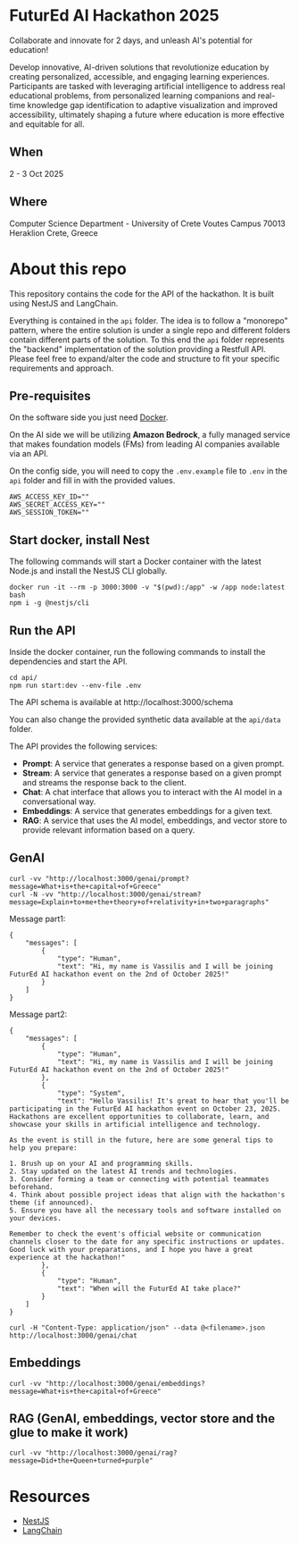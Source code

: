 # FuturEd AI Hackathon 2025

Collaborate and innovate for 2 days, and unleash AI's potential for education!

Develop innovative, AI-driven solutions that revolutionize education by creating personalized, accessible, and engaging
learning experiences. Participants are tasked with leveraging artificial intelligence to address real educational
problems, from personalized learning companions and real-time knowledge gap identification to adaptive visualization and
improved accessibility, ultimately shaping a future where education is more effective and equitable for all.

## When
2 - 3 Oct 2025

## Where
Computer Science Department - University of Crete
Voutes Campus
70013 Heraklion Crete, Greece

# About this repo

This repository contains the code for the API of the hackathon. It is built using NestJS and LangChain.

Everything is contained in the `api` folder. The idea is to follow a "monorepo" pattern, where the entire solution is
under a single repo and different folders contain different parts of the solution. To this end the `api` folder
represents the "backend" implementation of the solution providing a Restfull API. Please feel free to expand/alter
the code and structure to fit your specific requirements and approach.

## Pre-requisites

On the software side you just need [Docker](https://www.docker.com/).

On the AI side we will be utilizing **Amazon Bedrock**, a fully managed service that makes foundation models (FMs) from
leading AI companies available via an API.

On the config side, you will need to copy the `.env.example` file to `.env` in the `api` folder and fill in with the
provided values.

```
AWS_ACCESS_KEY_ID=""
AWS_SECRET_ACCESS_KEY=""
AWS_SESSION_TOKEN=""
```

## Start docker, install Nest

The following commands will start a Docker container with the latest Node.js and install the NestJS CLI globally.

```
docker run -it --rm -p 3000:3000 -v "$(pwd):/app" -w /app node:latest bash
npm i -g @nestjs/cli
```

## Run the API

Inside the docker container, run the following commands to install the dependencies and start the API.

```
cd api/
npm run start:dev --env-file .env
```

The API schema is available at http://localhost:3000/schema

You can also change the provided synthetic data available at the `api/data` folder.

The API provides the following services:
- **Prompt**: A service that generates a response based on a given prompt.
- **Stream**: A service that generates a response based on a given prompt and streams the response back to the client.
- **Chat**: A chat interface that allows you to interact with the AI model in a conversational way.
- **Embeddings**: A service that generates embeddings for a given text.
- **RAG**: A service that uses the AI model, embeddings, and vector store to provide relevant information based on a
query.

## GenAI

```
curl -vv "http://localhost:3000/genai/prompt?message=What+is+the+capital+of+Greece"
curl -N -vv "http://localhost:3000/genai/stream?message=Explain+to+me+the+theory+of+relativity+in+two+paragraphs"
```

Message part1:
```
{
	"messages": [
		{
			"type": "Human",
			"text": "Hi, my name is Vassilis and I will be joining FuturEd AI hackathon event on the 2nd of October 2025!"
		}
	]
}
```

Message part2:
```
{
	"messages": [
		{
			"type": "Human",
			"text": "Hi, my name is Vassilis and I will be joining FuturEd AI hackathon event on the 2nd of October 2025!"
		},
		{
			"type": "System",
			"text": "Hello Vassilis! It's great to hear that you'll be participating in the FuturEd AI hackathon event on October 23, 2025. Hackathons are excellent opportunities to collaborate, learn, and showcase your skills in artificial intelligence and technology.

As the event is still in the future, here are some general tips to help you prepare:

1. Brush up on your AI and programming skills.
2. Stay updated on the latest AI trends and technologies.
3. Consider forming a team or connecting with potential teammates beforehand.
4. Think about possible project ideas that align with the hackathon's theme (if announced).
5. Ensure you have all the necessary tools and software installed on your devices.

Remember to check the event's official website or communication channels closer to the date for any specific instructions or updates. Good luck with your preparations, and I hope you have a great experience at the hackathon!"
		},
		{
			"type": "Human",
			"text": "When will the FuturEd AI take place?"
		}
	]
}
```

```
curl -H "Content-Type: application/json" --data @<filename>.json http://localhost:3000/genai/chat
```

## Embeddings
```
curl -vv "http://localhost:3000/genai/embeddings?message=What+is+the+capital+of+Greece"
```

## RAG (GenAI, embeddings, vector store and the glue to make it work)
```
curl -vv "http://localhost:3000/genai/rag?message=Did+the+Queen+turned+purple"
```

# Resources
- [NestJS](https://nestjs.com/)
- [LangChain](https://js.langchain.com/docs/tutorials/)